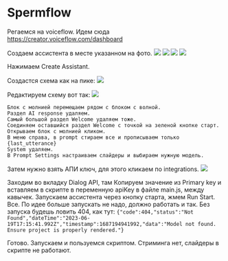 # Spermflow

Регаемся на voiceflow. Идем сюда https://creator.voiceflow.com/dashboard

Создаем ассистента в месте указанном на фото.
![](https://i.imgur.com/XFYTHI3.png)
![](https://i.imgur.com/qw5I1at.png)
![](https://i.imgur.com/B8r6cOs.png)
![](https://i.imgur.com/1pRLqwG.png)

Нажимаем Create Assistant.

Создастся схема как на пике:
![](https://i.imgur.com/TH6C1hc.png)

Редактируем cхему вот так:
![](https://i.imgur.com/YX2y69N.png)

	Блок с молнией перемещаем рядом с блоком с волной.
	Раздел AI response удаляем.
	Самый большой раздел Welcome удаляем тоже.
	Соединяем оставшийся раздел Welcome с точкой на зеленой кнопке старт.
	Открываем блок с молнией кликом.
	В меню справа, в prompt стираем все и прописываем только {last_utterance}
	System удаляем.
	В Prompt Settings настраиваем слайдеры и выбираем нужную модель.
Затем нужно взять АПИ ключ, для этого кликаем по integrations.
![](https://i.imgur.com/U7waCUf.png)


Заходим во вкладку Dialog API, там Копируем значение из Primary key и вставляем в скрипте в переменную apiKey в файле main.js, между кавычек.
Запускаем ассистента через кнопку старта, жмем Run Start. Все. По идее больше запускать не надо, должно работать и так. Без запуска будешь ловить 404, как тут:
`{"code":404,"status":"Not Found","dateTime":"2023-06-19T17:15:41.992Z","timestamp":1687194941992,"data":"Model not found. Ensure project is properly rendered."}`


Готово. Запускаем и пользуемся скриптом. Стриминга нет, слайдеры в скрипте не работают.
